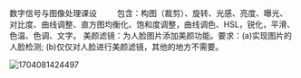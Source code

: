 数字信号与图像处理课设
　　 包含：构图（裁剪）、旋转、光感、亮度、曝光、对比度、曲线调整、直方图均衡化、饱和度调整，曲线调色、HSL，锐化，平滑、色温、色调、文字。
     美颜滤镜：为人脸图片添加美颜功能。要求：(a)实现图片的人脸检测; (b)仅仅对人脸进行美颜滤镜，其他的地方不需要。

![1704081424497](https://github.com/zzz-muxin/image-editor/assets/136579474/b456a81a-f7d6-43a7-a91b-c9455d8ca7fb)


